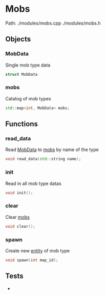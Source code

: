# Mobs
Path: ./modules/mobs.cpp   ./modules/mobs.h


## Objects
### MobData
Single mob type data
```c++
struct MobData
```
### mobs
Catalog of mob types
```c++
std::map<int, MobData> mobs;
```

## Functions

### read_data
Read [MobData](mobs.md#MobData) to [mobs](mobs.md#mobs) by name of the type
```c++
void read_data(std::string name);
```

### init
Read in all mob type datas
```c++
void init();
```

### clear
Clear [mobs](mobs.md#mobs)
```c++
void clear();
```

### spawn
Create new [entity](entity.md#entities) of mob type
```c++
void spawn(int map_id);
```


## Tests
- 